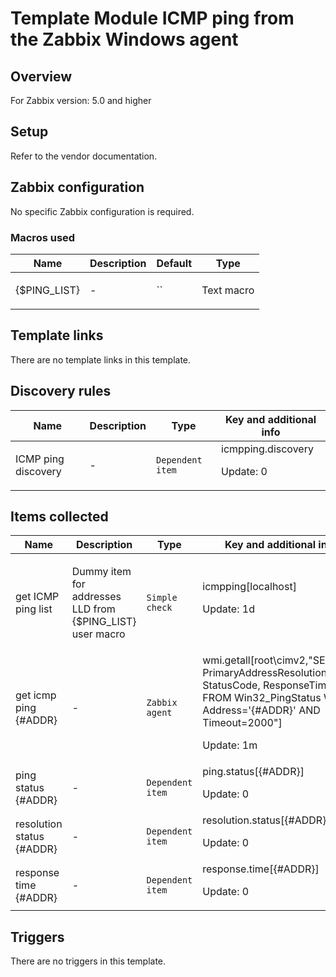 # Template Module ICMP ping from the Zabbix Windows agent

## Overview

For Zabbix version: 5.0 and higher

## Setup

Refer to the vendor documentation.

## Zabbix configuration

No specific Zabbix configuration is required.

### Macros used

|Name|Description|Default|Type|
|----|-----------|-------|----|
|{$PING_LIST}|<p>-</p>|``|Text macro|
## Template links

There are no template links in this template.

## Discovery rules

|Name|Description|Type|Key and additional info|
|----|-----------|----|----|
|ICMP ping discovery|<p>-</p>|`Dependent item`|icmpping.discovery<p>Update: 0</p>|
## Items collected

|Name|Description|Type|Key and additional info|
|----|-----------|----|----|
|get ICMP ping list|<p>Dummy item for addresses LLD from {$PING_LIST} user macro</p>|`Simple check`|icmpping[localhost]<p>Update: 1d</p>|
|get icmp ping {#ADDR}|<p>-</p>|`Zabbix agent`|wmi.getall[root\cimv2,"SELECT PrimaryAddressResolutionStatus, StatusCode, ResponseTime FROM Win32_PingStatus WHERE Address='{#ADDR}' AND Timeout=2000"]<p>Update: 1m</p>|
|ping status {#ADDR}|<p>-</p>|`Dependent item`|ping.status[{#ADDR}]<p>Update: 0</p>|
|resolution status {#ADDR}|<p>-</p>|`Dependent item`|resolution.status[{#ADDR}]<p>Update: 0</p>|
|response time {#ADDR}|<p>-</p>|`Dependent item`|response.time[{#ADDR}]<p>Update: 0</p>|
## Triggers

There are no triggers in this template.

